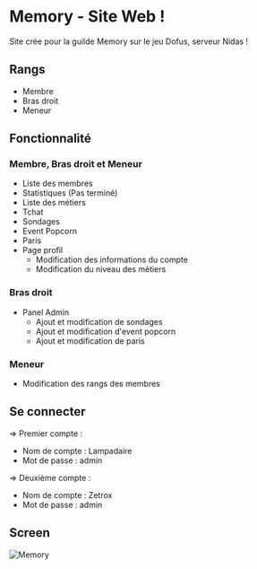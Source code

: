# Memory - Site Web !

Site crée pour la guilde Memory sur le jeu Dofus, serveur Nidas !

## Rangs
- Membre
- Bras droit 
- Meneur

## Fonctionnalité 
### Membre, Bras droit et Meneur
- Liste des membres 
- Statistiques (Pas terminé)
- Liste des métiers
- Tchat
- Sondages
- Event Popcorn
- Paris
- Page profil
  - Modification des informations du compte 
  - Modification du niveau des métiers

### Bras droit
- Panel Admin
  - Ajout et modification de sondages
  - Ajout et modification d'event popcorn
  - Ajout et modification de paris

### Meneur 
- Modification des rangs des membres

## Se connecter
=> Premier compte :
- Nom de compte : Lampadaire
- Mot de passe : admin

=> Deuxième compte :
- Nom de compte : Zetrox
- Mot de passe : admin


## Screen 
![Memory](https://user-images.githubusercontent.com/41271314/67411005-3fd41b00-f5bd-11e9-99bf-4245e9b06fd8.PNG)
